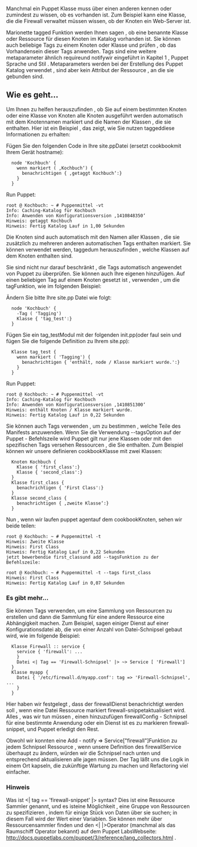 Manchmal ein Puppet Klasse muss über einen anderen kennen oder zumindest zu wissen, ob es vorhanden ist. Zum Beispiel kann eine Klasse, die die Firewall verwaltet müssen wissen, ob der Knoten ein Web-Server ist.

Marionette tagged Funktion werden Ihnen sagen , ob eine benannte Klasse oder Ressource für diesen Knoten im Katalog vorhanden ist. Sie können auch beliebige Tags zu einem Knoten oder Klasse und prüfen , ob das Vorhandensein dieser Tags anwenden. Tags sind eine weitere metaparameter ähnlich requireund notifywir eingeführt in Kapitel 1 , Puppet Sprache und Stil . Metaparameters werden bei der Erstellung des Puppet Katalog verwendet , sind aber kein Attribut der Ressource , an die sie gebunden sind.

## Wie es geht...

Um Ihnen zu helfen herauszufinden , ob Sie auf einem bestimmten Knoten oder eine Klasse von Knoten alle Knoten ausgeführt werden automatisch mit dem Knotennamen markiert und die Namen der Klassen , die sie enthalten. Hier ist ein Beispiel , das zeigt, wie Sie nutzen taggeddiese Informationen zu erhalten:

Fügen Sie den folgenden Code in Ihre site.ppDatei (ersetzt cookbookmit Ihrem Gerät hostname):
```
  node 'Kochbuch' {
    wenn markiert ( ‚Kochbuch‘) {
      benachrichtigen { ‚getaggt Kochbuch‘:}
    }
  }

```
Run Puppet:

```
root @ Kochbuch: ~ # Puppenmittel -vt
Info: Caching-Katalog für Kochbuch
Info: Anwenden von Konfigurationsversion ‚1410848350‘
Hinweis: getaggt Kochbuch
Hinweis: Fertig Katalog Lauf in 1,00 Sekunden

```

Die Knoten sind auch automatisch mit den Namen aller Klassen , die sie zusätzlich zu mehreren anderen automatischen Tags enthalten markiert. Sie können verwendet werden, taggedum herauszufinden , welche Klassen auf dem Knoten enthalten sind.

Sie sind nicht nur darauf beschränkt , die Tags automatisch angewendet von Puppet zu überprüfen. Sie können auch Ihre eigenen hinzufügen. Auf einen beliebigen Tag auf einem Knoten gesetzt ist , verwenden , um die tagFunktion, wie im folgenden Beispiel:

Ändern Sie bitte Ihre site.pp Datei wie folgt:

```
  node 'Kochbuch' {
    -Tag ( 'Tagging')
    Klasse { 'tag_test':}
  }

```
Fügen Sie ein tag_testModul mit der folgenden init.pp(oder faul sein und fügen Sie die folgende Definition zu Ihrem site.pp):

```
  Klasse tag_test {
    wenn markiert ( 'Tagging') {
      benachrichtigen { 'enthält, node / Klasse markiert wurde.':}
    }
  }

```
Run Puppet:


```
root @ Kochbuch: ~ # Puppenmittel -vt
Info: Caching-Katalog für Kochbuch
Info: Anwenden von Konfigurationsversion ‚1410851300‘
Hinweis: enthält Knoten / Klasse markiert wurde.
Hinweis: Fertig Katalog Lauf in 0,22 Sekunden

```
Sie können auch Tags verwenden , um zu bestimmen , welche Teile des Manifests anzuwenden. Wenn Sie die Verwendung --tagsOption auf der Puppet - Befehlszeile wird Puppet gilt nur jene Klassen oder mit den spezifischen Tags versehen Ressourcen , die Sie enthalten. Zum Beispiel können wir unsere definieren cookbookKlasse mit zwei Klassen:

```
  Knoten Kochbuch {
    Klasse { 'first_class':}
    Klasse { 'second_class':}
  }
  Klasse first_class {
    benachrichtigen { 'First Class':}
  }
  Klasse second_class {
    benachrichtigen { ‚zweite Klasse‘:}
  }

```
Nun , wenn wir laufen puppet agentauf dem cookbookKnoten, sehen wir beide teilen:

```
root @ Kochbuch: ~ # Puppenmittel -t
Hinweis: Zweite Klasse
Hinweis: First Class
Hinweis: Fertig Katalog Lauf in 0,22 Sekunden
jetzt bewerbendie first_classund add --tagsFunktion zu der Befehlszeile:

root @ Kochbuch: ~ # Puppenmittel -t --tags first_class
Hinweis: First Class
Hinweis: Fertig Katalog Lauf in 0,07 Sekunden

```
### Es gibt mehr…

Sie können Tags verwenden, um eine Sammlung von Ressourcen zu erstellen und dann die Sammlung für eine andere Ressource eine Abhängigkeit machen. Zum Beispiel, sagen einiger Dienst auf einer Konfigurationsdatei ab, die von einer Anzahl von Datei-Schnipsel gebaut wird, wie im folgende Beispiel:

```
  Klasse Firewall :: service {
    service { 'firewall': ... 
    }
    Datei <| Tag == 'Firewall-Schnipsel' |> ~> Service [ 'Firewall']
  }
  Klasse myapp { 
    Datei { '/etc/firewall.d/myapp.conf': tag => 'Firewall-Schnipsel', ... 
    } 
  }

```

Hier haben wir festgelegt , dass der firewallDienst benachrichtigt werden soll , wenn eine Datei Ressource markiert firewall-snippetaktualisiert wird. Alles , was wir tun müssen , einen hinzuzufügen firewallConfig - Schnipsel für eine bestimmte Anwendung oder ein Dienst ist es zu markieren firewall-snippet, und Puppet erledigt den Rest.

Obwohl wir konnten eine Add - notify => Service["firewall"]Funktion zu jedem Schnipsel Ressource , wenn unsere Definition des firewallService überhaupt zu ändern, würden wir die Schnipsel nach unten und entsprechend aktualisieren alle jagen müssen. Der Tag läßt uns die Logik in einem Ort kapseln, die zukünftige Wartung zu machen und Refactoring viel einfacher.

### Hinweis
Was ist <| tag == 'firewall-snippet' |> syntax? Dies ist eine Ressource Sammler genannt, und es isteine Möglichkeit , eine Gruppe von Ressourcen zu spezifizieren , indem für einige Stück von Daten über sie suchen; in diesem Fall wird der Wert einer Variablen. Sie können mehr über Ressourcensammler finden und den <| |>Operator (manchmal als das Raumschiff Operator bekannt) auf dem Puppet LabsWebseite: http://docs.puppetlabs.com/puppet/3/reference/lang_collectors.html .